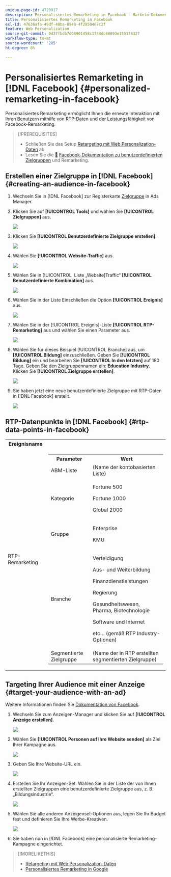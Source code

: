 ```yaml
---
unique-page-id: 4720917
description: Personalisiertes Remarketing in Facebook - Marketo-Dokumente - Produktdokumentation
title: Personalisiertes Remarketing in Facebook
exl-id: 47636afa-49df-40ba-8948-4f2850467c2f
feature: Web Personalization
source-git-commit: 0d37fbdb7d08901458c1744dc68893e155176327
workflow-type: tm+mt
source-wordcount: '285'
ht-degree: 8%

---
```


# Personalisiertes Remarketing in [!DNL Facebook] {#personalized-remarketing-in-facebook}

Personalisiertes Remarketing ermöglicht Ihnen die erneute Interaktion mit Ihren Benutzern mithilfe von RTP-Daten und der Leistungsfähigkeit von Facebook-Remarketing.

>[!PREREQUISITES]
>
>* Schließen Sie das Setup [Retargeting mit Web Personalization-Daten](/help/marketo/product-docs/web-personalization/website-retargeting/retargeting-with-web-personalization-data.md) ab
>* Lesen Sie die [&#128279;](https://developers.facebook.com/docs/ads-for-websites/website-custom-audiences/getting-started#install-the-pixel) [Facebook-Dokumentation zu benutzerdefinierten Zielgruppen](https://developers.facebook.com/docs/ads-for-websites/website-custom-audiences/getting-started#install-the-pixel) und Remarketing.

## Erstellen einer Zielgruppe in [!DNL Facebook] {#creating-an-audience-in-facebook}

1. Wechseln Sie in [!DNL Facebook] zur Registerkarte [Zielgruppe](https://www.facebook.com/ads/audience_manager) in Ads Manager.

1. Klicken Sie auf **[!UICONTROL Tools]** und wählen Sie **[!UICONTROL Zielgruppen]** aus.

   ![](assets/one-1.png)

1. Klicken Sie **[!UICONTROL Benutzerdefinierte Zielgruppe erstellen]**.

   ![](assets/two-1.png)

1. Wählen Sie **[!UICONTROL Website-Traffic]** aus.

   ![](assets/image2015-1-19-16-3a32-3a2.png)

1. Wählen Sie in [!UICONTROL &#x200B; Liste „Website]Traffic“ **[!UICONTROL Benutzerdefinierte Kombination]** aus.

   ![](assets/image2015-1-19-16-3a33-3a21.png)

1. Wählen Sie in der Liste Einschließen die Option **[!UICONTROL Ereignis]** aus.

   ![](assets/image2015-1-19-16-3a34-3a9.png)

1. Wählen Sie in der [!UICONTROL Ereignis]-Liste **[!UICONTROL RTP-Remarketing]** aus und wählen Sie einen Parameter aus.

   ![](assets/image2015-1-19-16-3a52-3a29.png)

1. Wählen Sie für dieses Beispiel [!UICONTROL Branche] aus, um **[!UICONTROL Bildung]** einzuschließen. Geben Sie **[!UICONTROL Bildung]** ein und bearbeiten Sie **[!UICONTROL In den letzten]** auf 180 Tage. Geben Sie den Zielgruppennamen ein: **Education Industry**. Klicken Sie **[!UICONTROL Zielgruppe erstellen]**.

   ![](assets/image2015-1-19-16-3a56-3a15.png)

1. Sie haben jetzt eine neue benutzerdefinierte Zielgruppe mit RTP-Daten in [!DNL Facebook] erstellt.

   ![](assets/image2015-1-19-16-3a59-3a2.png)

## RTP-Datenpunkte in [!DNL Facebook] {#rtp-data-points-in-facebook}

<table> 
 <tbody> 
  <tr> 
   <th>Ereignisname</th> 
   <th> </th> 
  </tr> 
  <tr> 
   <td>RTP-Remarketing</td> 
   <td> 
    <div> 
     <table> 
      <tbody> 
       <tr> 
        <th>Parameter</th> 
        <th>Wert</th> 
       </tr> 
       <tr> 
        <td>ABM-Liste</td> 
        <td>(Name der kontobasierten Liste)</td> 
       </tr> 
       <tr> 
        <td colspan="1">Kategorie</td> 
        <td colspan="1"><p>Fortune 500</p><p>Fortune 1000</p><p>Global 2000</p></td> 
       </tr> 
       <tr> 
        <td colspan="1">Gruppe</td> 
        <td colspan="1"><p>Enterprise</p><p>KMU</p></td> 
       </tr> 
       <tr> 
        <td>Branche</td> 
        <td><p>Verteidigung</p><p>Aus- und Weiterbildung</p><p>Finanzdienstleistungen</p><p>Regierung</p><p>Gesundheitswesen, Pharma, Biotechnologie</p><p>Software und Internet</p><p>etc… (gemäß RTP Industry-Optionen)</p></td> 
       </tr> 
       <tr> 
        <td colspan="1">Segmentierte Zielgruppe</td> 
        <td colspan="1">(Name der in RTP erstellten segmentierten Zielgruppe)</td> 
       </tr> 
      </tbody> 
     </table> 
    </div></td> 
  </tr> 
 </tbody> 
</table>

## Targeting Ihrer Audience mit einer Anzeige {#target-your-audience-with-an-ad}

Weitere Informationen finden Sie [Dokumentation von Facebook](https://developers.facebook.com/docs/ads-for-websites/website-custom-audiences/getting-started#target-your-audience).

1. Wechseln Sie zum Anzeigen-Manager und klicken Sie auf **[!UICONTROL Anzeige erstellen]**.

   ![](assets/image2015-1-19-17-3a10-3a19.png)

1. Wählen Sie **[!UICONTROL Personen auf Ihre Website senden]** als Ziel Ihrer Kampagne aus.

   ![](assets/image2015-1-19-17-3a11-3a20.png)

1. Geben Sie Ihre Website-URL ein.

   ![](assets/image2015-1-19-17-3a12-3a39.png)

1. Erstellen Sie Ihr Anzeigen-Set. Wählen Sie in der Liste der von Ihnen erstellten Zielgruppen eine benutzerdefinierte Zielgruppe aus, z. B. „Bildungsindustrie“.

   ![](assets/image2015-1-19-17-3a18-3a13.png)

1. Wählen Sie alle anderen Anzeigenset-Optionen aus, legen Sie Ihr Budget fest und definieren Sie Ihre Werbe-Kreativen.

   ![](assets/image2015-1-19-17-3a19-3a25.png)

1. Sie haben nun in [!DNL Facebook] eine personalisierte Remarketing-Kampagne eingerichtet.

>[!MORELIKETHIS]
>
>* [Retargeting mit Web Personalization-Daten](/help/marketo/product-docs/web-personalization/website-retargeting/retargeting-with-web-personalization-data.md)
>* [Personalisiertes Remarketing in Google](/help/marketo/product-docs/web-personalization/website-retargeting/personalized-remarketing-in-google.md)
